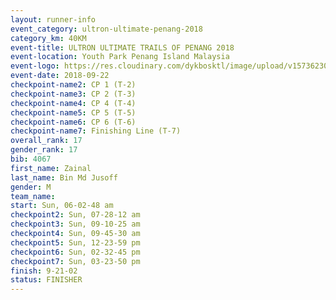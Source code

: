 ```yaml
---
layout: runner-info 
event_category: ultron-ultimate-penang-2018 
category_km: 40KM 
event-title: ULTRON ULTIMATE TRAILS OF PENANG 2018 
event-location: Youth Park Penang Island Malaysia 
event-logo: https://res.cloudinary.com/dykbosktl/image/upload/v1573623002/Logo/ULTRO_2018_LOGO_btp5xw.jpg 
event-date: 2018-09-22 
checkpoint-name2: CP 1 (T-2) 
checkpoint-name3: CP 2 (T-3) 
checkpoint-name4: CP 4 (T-4) 
checkpoint-name5: CP 5 (T-5) 
checkpoint-name6: CP 6 (T-6) 
checkpoint-name7: Finishing Line (T-7) 
overall_rank: 17
gender_rank: 17
bib: 4067
first_name: Zainal
last_name: Bin Md Jusoff
gender: M
team_name: 
start: Sun, 06-02-48 am
checkpoint2: Sun, 07-28-12 am
checkpoint3: Sun, 09-10-25 am
checkpoint4: Sun, 09-45-30 am
checkpoint5: Sun, 12-23-59 pm
checkpoint6: Sun, 02-32-45 pm
checkpoint7: Sun, 03-23-50 pm
finish: 9-21-02
status: FINISHER
---
```


